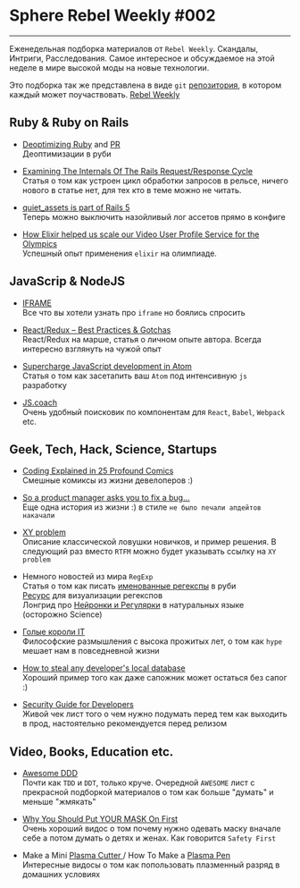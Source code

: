 
# Sphere Rebel Weekly #002
----

Еженедельная подборка материалов от `Rebel Weekly`. Скандалы, Интриги, Расследования.
Самое интересное и обсуждаемое на этой неделе в мире высокой моды на новые технологии.

Это подборка так же представлена в виде `git` [репозитория](https://github.com/SphereConsultingInc/weekly), в котором каждый может
поучаствовать. [Rebel Weekly](https://github.com/SphereConsultingInc/weekly)

## Ruby & Ruby on Rails
* [Deoptimizing Ruby](http://chrisseaton.com/rubytruffle/deoptimizing/) and [PR](https://github.com/ruby/ruby/pull/1419)
<br /> Деоптимизации в руби

* [Examining The Internals Of The Rails Request/Response Cycle](http://www.rubypigeon.com/posts/examining-internals-of-rails-request-response-cycle/)
<br /> Статья о том как устроен цикл обработки запросов в рельсе, ничего нового в статье нет, для тех кто в теме можно не читать.

* [quiet_assets is part of Rails 5](http://blog.bigbinary.com/2016/09/02/rails-5-silences-assets-logs-in-development-mode-by-default.html)
<br /> Теперь можно выключить назойливый лог ассетов прямо в конфиге

* [How Elixir helped us scale our Video User Profile Service for the Olympics](https://medium.com/software-sandwich/how-elixir-helped-us-to-scale-our-video-user-profile-service-for-the-olympics-dd7fbba1ad4e#.253gahkmb)
<br />Успешный опыт применения `elixir` на олимпиаде.

## JavaScrip & NodeJS

* [IFRAME](https://vimeo.com/177103832)
<br /> Все что вы хотели узнать про `iframe` но боялись спросить

* [React/Redux – Best Practices & Gotchas](http://blog.getstream.io/react-redux-best-practices-gotchas/)
<br /> React/Redux на марше, статья о личном опыте автора. Всегда интересно взглянуть на чужой опыт

* [Supercharge JavaScript development in Atom](https://medium.com/@satya164/supercharged-javascript-development-in-atom-ea034e22eabc#.fm3yoxkkx)
<br/> Статья о том как засетапить ваш `Atom` под интенсивную `js` разработку

* [JS.coach](https://js.coach/)
<br /> Очень удобный поисковик по компонентам для `React`, `Babel`, `Webpack` etc.

## Geek, Tech, Hack, Science, Startups

* [Coding Explained in 25 Profound Comics](https://medium.freecodecamp.com/coding-explained-in-25-profound-comics-8847ea03819c#.6l85xstam
)
<br /> Смешные комиксы из жизни девелоперов :)

* [So a product manager asks you to fix a bug…](https://medium.freecodecamp.com/youre-asked-to-make-a-fix-e156b802ad92#.ig9o9ulb8)
<br /> Еще одна история из жизни :) в стиле `не было печали апдейтов накачали`

* [XY problem](http://meta.stackexchange.com/questions/66377/what-is-the-xy-problem/66378)
<br /> Описание классической ловушки новичков, и пример решения. В следующий раз вместо `RTFM` можно будет указывать ссылку на `XY problem`

* Немного новостей из мира `RegExp`
<br />Статья о том как писать [именованные регекспы](https://www.leighhalliday.com/named-captures-ruby-regular-expressions)  в руби
<br />[Ресурс](https://regex101.com/) для визуализации регекспов
<br />Лонгрид про [Нейронки и Регулярки](http://arxiv.org/pdf/1608.03000v1.pdf)  в натуральных языке (осторожно Science)

* [Голые короли IT](http://tonsky.livejournal.com/308320.html)
<br /> Философские размышления с высока прожитых лет, о том как `hype` мешает нам в повседневной жизни

* [How to steal any developer's local database](http://bouk.co/blog/hacking-developers/)
<br /> Хороший пример того как даже сапожник может остаться без сапог :)

* [Security Guide for Developers](https://github.com/FallibleInc/security-guide-for-developers)
<br /> Живой чек лист того о чем нужно подумать перед тем как выходить в прод, настоятельно рекомендуется перед релизом


## Video, Books, Education etc.
* [Awesome DDD](https://github.com/heynickc/awesome-ddd)
<br />Почти как `TDD` и `DDT`, только круче. Очередной `AWESOME` лист с прекрасной подборкой
материалов о том как больше "думать" и меньше "жмякать"

* [Why You Should Put YOUR MASK On First](https://www.youtube.com/watch?v=kUfF2MTnqAw)
<br />Очень хороший видос о том почему нужно одевать маску вначале себе а потом думать о детях и женах. Как говорится `Safety First`

* Make a Mini  [Plasma Cutter ](https://www.youtube.com/watch?v=uKmGVNs_y7o) / How To Make a  [Plasma Pen](https://www.youtube.com/watch?v=gGKt_jiyM8c)
<br />Интересные видосы о том как попользовать плазменный разряд в домашних условиях
